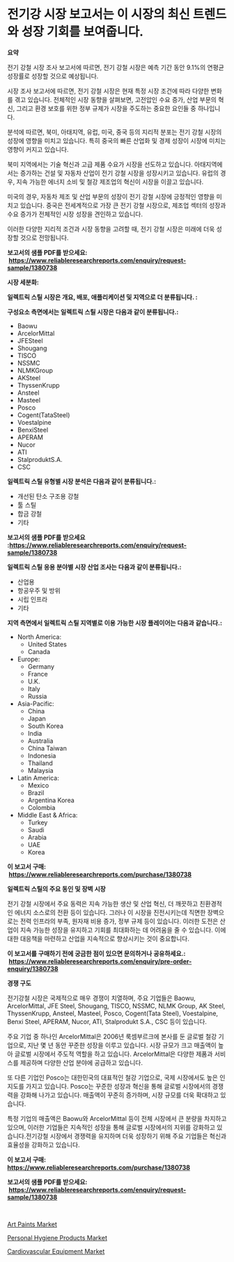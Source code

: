 <p><h1>전기강 시장 보고서는 이 시장의 최신 트렌드와 성장 기회를 보여줍니다.</h1></p><p><strong>요약</strong></p>
<p><p>전기 강철 시장 조사 보고서에 따르면, 전기 강철 시장은 예측 기간 동안 9.1%의 연평균 성장률로 성장할 것으로 예상됩니다.</p><p>시장 조사 보고서에 따르면, 전기 강철 시장은 현재 특정 시장 조건에 따라 다양한 변화를 겪고 있습니다. 전체적인 시장 동향을 살펴보면, 고전압인 수요 증가, 산업 부문의 혁신, 그리고 환경 보호를 위한 정부 규제가 시장을 주도하는 중요한 요인들 중 하나입니다.</p><p>분석에 따르면, 북미, 아태지역, 유럽, 미국, 중국 등의 지리적 분포는 전기 강철 시장의 성장에 영향을 미치고 있습니다. 특히 중국의 빠른 산업화 및 경제 성장이 시장에 미치는 영향이 커지고 있습니다.</p><p>북미 지역에서는 기술 혁신과 고급 제품 수요가 시장을 선도하고 있습니다. 아태지역에서는 증가하는 건설 및 자동차 산업이 전기 강철 시장을 성장시키고 있습니다. 유럽의 경우, 지속 가능한 에너지 소비 및 철강 제조업의 혁신이 시장을 이끌고 있습니다.</p><p>미국의 경우, 자동차 제조 및 산업 부문의 성장이 전기 강철 시장에 긍정적인 영향을 미치고 있습니다. 중국은 전세계적으로 가장 큰 전기 강철 시장으로, 제조업 섹터의 성장과 수요 증가가 전체적인 시장 성장을 견인하고 있습니다.</p><p>이러한 다양한 지리적 조건과 시장 동향을 고려할 때, 전기 강철 시장은 미래에 더욱 성장할 것으로 전망됩니다.</p></p>
<p><strong>보고서의 샘플 PDF를 받으세요: &nbsp;<a href="https://www.reliableresearchreports.com/enquiry/request-sample/1380738">https://www.reliableresearchreports.com/enquiry/request-sample/1380738</a></strong></p>
<p><strong>시장 세분화:</strong></p>
<p><strong> 일렉트릭 스틸 시장은 개요, 배포, 애플리케이션 및 지역으로 더 분류됩니다. :</strong></p>
<p><strong>구성요소 측면에서는 일렉트릭 스틸 시장은 다음과 같이 분류됩니다.:</strong></p>
<p><ul><li>Baowu</li><li>ArcelorMittal</li><li>JFESteel</li><li>Shougang</li><li>TISCO</li><li>NSSMC</li><li>NLMKGroup</li><li>AKSteel</li><li>ThyssenKrupp</li><li>Ansteel</li><li>Masteel</li><li>Posco</li><li>Cogent(TataSteel)</li><li>Voestalpine</li><li>BenxiSteel</li><li>APERAM</li><li>Nucor</li><li>ATI</li><li>StalproduktS.A.</li><li>CSC</li></ul></p>
<p><strong> 일렉트릭 스틸 유형별 시장 분석은 다음과 같이 분류됩니다.:</strong></p>
<p><ul><li>개선된 탄소 구조용 강철</li><li>툴 스틸</li><li>합금 강철</li><li>기타</li></ul></p>
<p><strong>보고서의 샘플 PDF를 받으세요 :<a href="https://www.reliableresearchreports.com/enquiry/request-sample/1380738">https://www.reliableresearchreports.com/enquiry/request-sample/1380738</a></strong></p>
<p><strong> 일렉트릭 스틸 응용 분야별 시장 산업 조사는 다음과 같이 분류됩니다.:</strong></p>
<p><ul><li>산업용</li><li>항공우주 및 방위</li><li>시립 인프라</li><li>기타</li></ul></p>
<p><strong>지역 측면에서 일렉트릭 스틸 지역별로 이용 가능한 시장 플레이어는 다음과 같습니다.:</strong></p>
<p><ul>
    <li>
        North America:
        <ul>
            <li>United States</li>
            <li>Canada</li>
        </ul>
    </li>
    <li>
        Europe:
        <ul>
            <li>Germany</li>
            <li>France</li>
            <li>U.K.</li>
            <li>Italy</li>
            <li>Russia</li>
        </ul>
    </li>
    <li>
        Asia-Pacific:
        <ul>
            <li>China</li>
            <li>Japan</li>
            <li>South Korea</li>
            <li>India</li>
            <li>Australia</li>
            <li>China Taiwan</li>
            <li>Indonesia</li>
            <li>Thailand</li>
            <li>Malaysia</li>
        </ul>
    </li>
    <li>
        Latin America:
        <ul>
            <li>Mexico</li>
            <li>Brazil</li>
            <li>Argentina Korea</li>
            <li>Colombia</li>
        </ul>
    </li>
    <li>
        Middle East & Africa:
        <ul>
            <li>Turkey</li>
            <li>Saudi</li>
            <li>Arabia</li>
            <li>UAE</li>
            <li>Korea</li>
        </ul>
    </li>
    </ul></p>
<p><strong>이 보고서 구매: &nbsp;<a href="https://www.reliableresearchreports.com/purchase/1380738">https://www.reliableresearchreports.com/purchase/1380738</a></strong></p>
<p><strong>일렉트릭 스틸의 주요 동인 및 장벽 시장</strong></p>
<p><p>전기 강철 시장에서 주요 동력은 지속 가능한 생산 및 산업 혁신, 더 깨끗하고 친환경적인 에너지 소스로의 전환 등이 있습니다. 그러나 이 시장을 진전시키는데 직면한 장벽으로는 전력 인프라의 부족, 원자재 비용 증가, 정부 규제 등이 있습니다. 이러한 도전은 산업이 지속 가능한 성장을 유지하고 기회를 최대화하는 데 어려움을 줄 수 있습니다. 이에 대한 대응책을 마련하고 산업을 지속적으로 향상시키는 것이 중요합니다.</p></p>
<p><strong>이 보고서를 구매하기 전에 궁금한 점이 있으면 문의하거나 공유하세요.: &nbsp;<a href="https://www.reliableresearchreports.com/enquiry/pre-order-enquiry/1380738">https://www.reliableresearchreports.com/enquiry/pre-order-enquiry/1380738</a></strong></p>
<p><strong>경쟁 구도</strong></p>
<p><p>전기강철 시장은 국제적으로 매우 경쟁이 치열하며, 주요 기업들은 Baowu, ArcelorMittal, JFE Steel, Shougang, TISCO, NSSMC, NLMK Group, AK Steel, ThyssenKrupp, Ansteel, Masteel, Posco, Cogent(Tata Steel), Voestalpine, Benxi Steel, APERAM, Nucor, ATI, Stalprodukt S.A., CSC 등이 있습니다.</p><p>주요 기업 중 하나인 ArcelorMittal은 2006년 룩셈부르크에 본사를 둔 글로벌 철강 기업으로, 지난 몇 년 동안 꾸준한 성장을 이루고 있습니다. 시장 규모가 크고 매출액이 높아 글로벌 시장에서 주도적 역할을 하고 있습니다. ArcelorMittal은 다양한 제품과 서비스를 제공하며 다양한 산업 분야에 공급하고 있습니다.</p><p>또 다른 기업인 Posco는 대한민국의 대표적인 철강 기업으로, 국제 시장에서도 높은 인지도를 가지고 있습니다. Posco는 꾸준한 성장과 혁신을 통해 글로벌 시장에서의 경쟁력을 강화해 나가고 있습니다. 매출액이 꾸준히 증가하며, 시장 규모를 더욱 확대하고 있습니다.</p><p>특정 기업의 매출액은 Baowu와 ArcelorMittal 등이 전체 시장에서 큰 분량을 차지하고 있으며, 이러한 기업들은 지속적인 성장을 통해 글로벌 시장에서의 지위를 강화하고 있습니다.전기강철 시장에서 경쟁력을 유지하며 더욱 성장하기 위해 주요 기업들은 혁신과 효율성을 강화하고 있습니다.</p></p>
<p><strong>이 보고서 구매: &nbsp; <a href="https://www.reliableresearchreports.com/purchase/1380738">https://www.reliableresearchreports.com/purchase/1380738</a></strong></p>
<p><strong>보고서의 샘플 PDF를 받으세요: &nbsp;<a href="https://www.reliableresearchreports.com/enquiry/request-sample/1380738">https://www.reliableresearchreports.com/enquiry/request-sample/1380738</a></strong><strong></strong></p>
<p>&nbsp;</p>
<p><p><a href="https://github.com/Alonsoolds3wq1d81czn8rbol/Market-Research-Report-List-1/blob/main/art-paints-market.md">Art Paints Market</a></p><p><a href="https://github.com/RickHolmes3/Market-Research-Report-List-4/blob/main/personal-hygiene-products-market.md">Personal Hygiene Products Market</a></p><p><a href="https://github.com/yemakinde/Market-Research-Report-List-1/blob/main/cardiovascular-equipment-market.md">Cardiovascular Equipment Market</a></p></p>